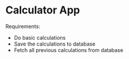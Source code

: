 # Calculator App

Requirements:

- Do basic calculations
- Save the calculations to database
- Fetch all previous calculations from database
